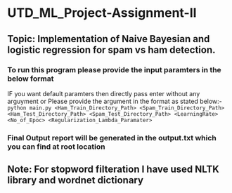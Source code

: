 # UTD_ML_Project-Assignment-II

## Topic: Implementation of Naive Bayesian and logistic regression for spam vs ham detection.

### To run this program please provide the input paramters in the below format


IF you want default paramters then directly pass enter without any arguyment or Please provide the argument in the format as stated below:-
```python main.py <Ham_Train_Directory_Path> <Spam_Train_Directory_Path> <Ham_Test_Directory_Path> <Spam_Test_Directory_Path> <LearningRate> <No_of_Epoc> <Regularization_Lambda_Paramater>```

### Final Output report will be generated in the output.txt which you can find at root location 

## Note: For stopword filteration I have used NLTK library and wordnet dictionary
